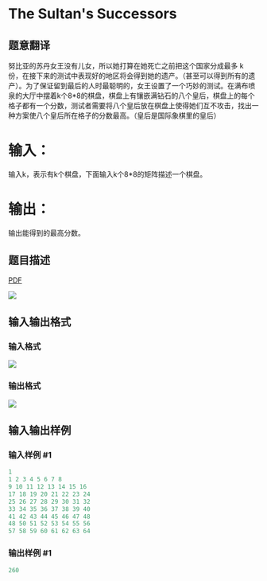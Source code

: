 # The Sultan&#039;s Successors

## 题意翻译

努比亚的苏丹女王没有儿女，所以她打算在她死亡之前把这个国家分成最多 k 份，在接下来的测试中表现好的地区将会得到她的遗产。（甚至可以得到所有的遗产）。为了保证留到最后的人时最聪明的，女王设置了一个巧妙的测试。在满布喷泉的大厅中摆着k个8*8的棋盘，棋盘上有镶嵌满钻石的八个皇后，棋盘上的每个格子都有一个分数，测试者需要将八个皇后放在棋盘上使得她们互不攻击，找出一种方案使八个皇后所在格子的分数最高。（皇后是国际象棋里的皇后）

# 输入：

输入k，表示有k个棋盘，下面输入k个8*8的矩阵描述一个棋盘。

# 输出：

输出能得到的最高分数。

## 题目描述

[problemUrl]: https://uva.onlinejudge.org/index.php?option=com_onlinejudge&Itemid=8&category=3&page=show_problem&problem=103

[PDF](https://uva.onlinejudge.org/external/1/p167.pdf)

![](https://cdn.luogu.com.cn/upload/vjudge_pic/UVA167/93083d4b6dafe8157dc7c969384a33f67e731e8e.png)

## 输入输出格式

### 输入格式

![](https://cdn.luogu.com.cn/upload/vjudge_pic/UVA167/376780592b460db3773cc172ae6a03374f382e41.png)

### 输出格式

![](https://cdn.luogu.com.cn/upload/vjudge_pic/UVA167/ff5b2b9dae135c5641fb077c2265d5d043f7f15d.png)

## 输入输出样例

### 输入样例 #1

```cpp
1
1 2 3 4 5 6 7 8
9 10 11 12 13 14 15 16
17 18 19 20 21 22 23 24
25 26 27 28 29 30 31 32
33 34 35 36 37 38 39 40
41 42 43 44 45 46 47 48
48 50 51 52 53 54 55 56
57 58 59 60 61 62 63 64
```


### 输出样例 #1

```cpp
260
```


